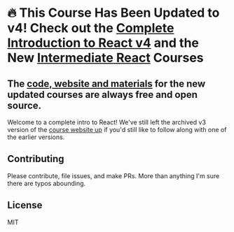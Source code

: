 # 🔥 This Course Has Been Updated to v4! Check out the [Complete Introduction to React v4](https://frontendmasters.com/courses/complete-react-v4/) and the New [Intermediate React](https://frontendmasters.com/courses/intermediate-react/) Courses

## The [code, website and materials](https://btholt.github.io/complete-intro-to-react-v4/) for the new updated courses are always free and open source.

Welcome to a complete intro to React! We've still left the archived v3 version of the [course website up][gh-page] if you'd still like to follow along with one of the earlier versions.

## Contributing

Please contribute, file issues, and make PRs. More than anything I'm sure there are typos abounding.

## License

MIT

[gh-page]: http://btholt.github.io/complete-intro-to-react/
